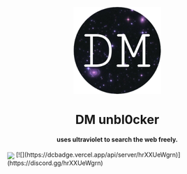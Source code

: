 <p align="center"><img src="/static/img/logo.png" height="200">
</p>

<h1 align="center">DM unbl0cker</h1>

<h4 align="center">uses ultraviolet to search the web freely.</h3>

<img align="center" src="https://dcbadge.vercel.app/api/server/hrXXUeWgrn" onclick="window.location.href='https://discord.gg/hrXXUeWgrn'"/>
[![](https://dcbadge.vercel.app/api/server/hrXXUeWgrn)](https://discord.gg/hrXXUeWgrn)
